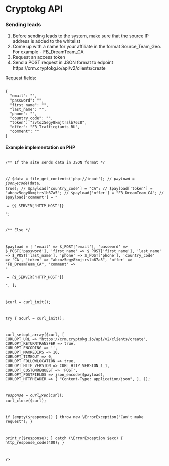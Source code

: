 <h1>Cryptokg API</h1>

<h3>Sending leads</h3>
<ol>
  <li>Before sending leads to the system, make sure that the source IP address is added to the whitelist</li>
  <li>Come up with a name for your affiliate in the format Source_Team_Geo. For example - FB_DreamTeam_CA</li>
  <li>Request an access token</li>
  <li>Send a POST request in JSON format to edpoint https://crm.cryptokg.io/api/v2/clients/create</li>
</ol>

<p>Request fields:</p>
<pre><code>
{
  "email": "", 
  "password": "",
  "first_name": "",
  "last_name": "",
  "phone": "",
  "country_code": "",
  "token": "zvtoz5egy8kmjtrslb76c8",
  "offer": "FB_Trafficgiants_RU",
  "comment": ""
}
</code></pre>

<h4>Example implementation on PHP</h4>
<pre><code>
<?php


/** If the site sends data in JSON format */

// $data = file_get_contents('php://input');
// $payload = json_decode($data, true);
// $payload['country_code'] = "CA";
// $payload['token'] = "abcoz5egy8kmjtrslb67a5";
// $payload['offer'] = "FB_DreamTeam_CA";
// $payload['comment'] = "<ul><li>{$_SERVER['HTTP_HOST']}</li></ul>";

/** Else */

$payload = [
  'email' => $_POST['email'],
  'password' => $_POST['password'],
  'first_name' => $_POST['first_name'],
  'last_name' => $_POST['last_name'],
  'phone' => $_POST['phone'],
  'country_code' => 'CA',
  'token' => "abcoz5egy8kmjtrslb67a5",
  'offer' => "FB_DreamTeam_CA",
  'comment' => "<ul><li>{$_SERVER['HTTP_HOST']}</li></ul>",
];


$curl = curl_init();


try {
  $curl = curl_init();

  curl_setopt_array($curl, [
    CURLOPT_URL => "https://crm.cryptokg.io/api/v2/clients/create",
    CURLOPT_RETURNTRANSFER => true,
    CURLOPT_ENCODING => '',
    CURLOPT_MAXREDIRS => 10,
    CURLOPT_TIMEOUT => 0,
    CURLOPT_FOLLOWLOCATION => true,
    CURLOPT_HTTP_VERSION => CURL_HTTP_VERSION_1_1,
    CURLOPT_CUSTOMREQUEST => 'POST',
    CURLOPT_POSTFIELDS => json_encode($payload),
    CURLOPT_HTTPHEADER => [
      "Content-Type: application/json",
    ],
  ));

  $response = curl_exec($curl);
  curl_close($curl);

  if (empty($response)) {
    throw new \ErrorException("Can't make request");
  }

  print_r($response);
} catch (\ErrorException $exc) {
  http_response_code(400);
}


?>
</code></pre>
